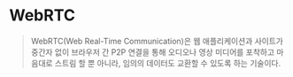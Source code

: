 # WebRTC

>WebRTC(Web Real-Time Communication)은 웹 애플리케이션과 사이트가 중간자 없이 브라우저 간 P2P 연결을 통해 오디오나 영상 미디어를 포착하고 마음대로 스트림 할 뿐 아니라, 임의의 데이터도 교환할 수 있도록 하는 기술이다.

